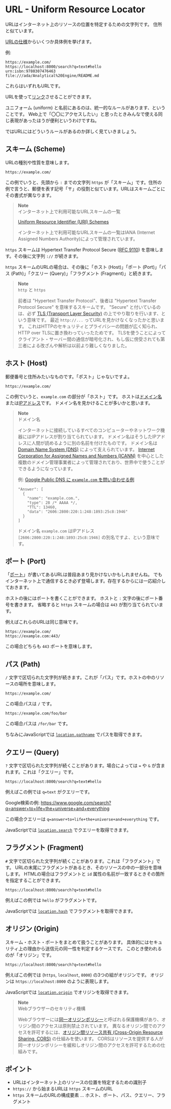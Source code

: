 # URL - Uniform Resource Locator

URLはインターネット上のリソースの位置を特定するための文字列です。
住所と似ています。

[URLの仕様](https://url.spec.whatwg.org/#example-url-components)からいくつか具体例を挙げます。

例:

```
https://example.com/
https://localhost:8000/search?q=text#hello
urn:isbn:9780307476463
file:///ada/Analytical%20Engine/README.md
```

これらはいずれもURLです。

URLを使って[リンク](https://developer.mozilla.org/ja/docs/Learn/Common_questions/Web_mechanics/What_are_hyperlinks)させることができます。

ユニフォーム (uniform) と名前にあるのは、統一的なルールがあります、ということです。
Web上で「〇〇にアクセスしたい」と思ったときみんなで使える同じ表現があったほうが便利というわけですね。

ではURLにはどういうルールがあるのか詳しく見ていきましょう。

## スキーム (Scheme)

URLの種別や性質を意味します。

`https://example.com/`

この例でいうと、先頭から `:` までの文字列 `https` が「スキーム」です。住所の例で言うと、郵便を表す記号「〒」の役割と似ています。URLはスキームごとにその書式が異なります。

> **Note**\
> インターネット上で利用可能なURLスキームの一覧
>
> [Uniform Resource Identifier (URI) Schemes](https://www.iana.org/assignments/uri-schemes/uri-schemes.xhtml)
>
> インターネット上で利用可能なURLスキームの一覧はIANA (Internet Assigned Numbers Authority)によって管理されています。

`https` スキームは Hypertext Transfer Protocol Secure ([RFC 9110](https://www.rfc-editor.org/rfc/rfc9110.html#name-https-uri-scheme)) を意味します。その後に文字列 `://` が続きます。

`https` スキームのURLの場合は、その後に「ホスト (Host)」「ポート (Port)」「パス (Path)」「クエリー (Query)」「フラグメント (Fragment)」と続きます。

> **Note**\
> `http` と `https`
>
> 前者は "Hypertext Transfer Protocol"、後者は "Hypertext Transfer Protocol Secure" を意味するスキームです。
> "Secure" と付いているのは、必ず [TLS (Transport Layer Security)](https://datatracker.ietf.org/doc/html/rfc8446) の上でやり取りを行います、という意味です。
> 最近 `http://...` ってURLを見かけなくなったかと思います。
> これはHTTPのセキュリティとプライバシーの問題が広く知られ、HTTP over TLSに置き換わっていったためです。
> TLSを使うことによってクライアント・サーバー間の通信が暗号化され、もし仮に傍受されても第三者による改ざんや解析は以前より難しくなりました。

## ホスト (Host)

郵便番号と住所みたいなものです。「ポスト」じゃないですよ。

`https://example.com/`

この例でいうと、`example.com` の部分が「ホスト」です。
ホストは[ドメイン名](https://developer.mozilla.org/ja/docs/Learn/Common_questions/Web_mechanics/What_is_a_domain_name)または[IPアドレス](https://ja.wikipedia.org/wiki/IP%E3%82%A2%E3%83%89%E3%83%AC%E3%82%B9)です。
ドメイン名を見かけることが多いかと思います。

> **Note**\
> ドメイン名
>
> インターネットに接続しているすべてのコンピューターやネットワーク機器にはIPアドレスが割り当てられています。
> ドメイン名はそうしたIPアドレスに人間が読めるように別の名前を付けたものです。
> ドメイン名は [Domain Name System (DNS)](https://ja.wikipedia.org/wiki/Domain_Name_System) によって支えられています。
> [Internet Corporation for Assigned Names and Numbers (ICANN)](https://www.icann.org/) を中心とした複数のドメイン管理事業者によって管理されており、世界中で使うことができるようになっています。
>
> 例:
> [Google Public DNS に `example.com` を問い合わせる例](https://dns.google/query?rr_type=AAAA&name=example.com)
>
> ```
> "Answer": [
>   {
>     "name": "example.com.",
>     "type": 28 /* AAAA */,
>     "TTL": 13460,
>     "data": "2606:2800:220:1:248:1893:25c8:1946"
>   }
> ]
> ```
>
> ドメイン名 `example.com` はIPアドレス `[2606:2800:220:1:248:1893:25c8:1946]` の別名ですよ、という意味です。

## ポート (Port)

「[ポート](https://ja.wikipedia.org/wiki/%E3%83%9D%E3%83%BC%E3%83%88_%28%E3%82%B3%E3%83%B3%E3%83%94%E3%83%A5%E3%83%BC%E3%82%BF%E3%83%8D%E3%83%83%E3%83%88%E3%83%AF%E3%83%BC%E3%82%AF%29)」が書いてあるURLは普段あまり見かけないかもしれませんね。
でもインターネット上で通信するとき必ず登場します。存在するからには一応紹介しておきます。

ホストの後にはポートを書くことができます。
ホストと `:` 文字の後にポート番号を書きます。
省略すると `https` スキームの場合は `443` が割り当てられています。

例えばこれらのURLは同じ意味です。

```
https://example.com/
https://example.com:443/
```

この場合どちらも `443` ポートを意味します。

## パス (Path)

`/` 文字で区切られた文字列が続きます。これが「パス」です。ホストの中のリソースの場所を意味します。

```
https://example.com/
```

この場合パスは `/` です。

```
https://example.com/foo/bar
```

この場合パスは `/for/bar` です。

ちなみにJavaScriptでは [`location.pathname`](https://developer.mozilla.org/ja/docs/Web/API/Location/pathname) でパスを取得できます。

## クエリー (Query)

`?` 文字で区切られた文字列が続くことがあります。場合によっては `=` や `&` が含まれます。これは「クエリー」です。

```
https://localhost:8000/search?q=text#hello
```

例えばこの例では `q=text` がクエリーです。

Google検索の例: <https://www.google.com/search?q=answer+to+life+the+universe+and+everything>

この場合クエリーは `q=answer+to+life+the+universe+and+everything` です。

JavaScriptでは [`location.search`](https://developer.mozilla.org/ja/docs/Web/API/Location/search) でクエリーを取得できます。

## フラグメント (Fragment)

`#` 文字で区切られた文字列が続くことがあります。これは「フラグメント」です。
URLの末尾にフラグメントがあるとき、そのリソースの中の一部分を意味します。
HTMLの場合はフラグメントと `id` 属性の名前が一致するときその箇所を指定することができます。

```
https://localhost:8000/search?q=text#hello
```

例えばこの例では `hello` がフラグメントです。

JavaScriptでは [`location.hash`](https://developer.mozilla.org/ja/docs/Web/API/Location/hash) でフラグメントを取得できます。

## オリジン (Origin)

スキーム・ホスト・ポートをまとめて扱うことがあります。
具体的にはセキュリティ上の理由から送信元の同一性を判定するケースです。
このとき使われるのが「オリジン」です。

```
https://localhost:8000/search?q=text#hello
```

例えばこの例では (`https`, `localhost`, `8000`) の3つの組がオリジンです。
オリジンは `https://localhost:8000` のように表現します。

JavaScriptでは [`location.origin`](https://developer.mozilla.org/ja/docs/Web/API/Location/origin) でオリジンを取得できます。

> **Note**\
> Webブラウザーのセキリティ機構
>
> Webブラウザーには[同一オリジンポリシー](https://developer.mozilla.org/ja/docs/Web/Security/Same-origin_policy)と呼ばれる保護機構があり、オリジン間のアクセスは原則禁止されています。
> 異なるオリジン間でのアクセスを許可するには、[オリジン間リソース共有 (Cross-Origin Resource Sharing, CORS)](https://developer.mozilla.org/ja/docs/Web/HTTP/CORS) の仕組みを使います。
> CORSはリソースを提供する人が同一オリジンポリシーを緩和しオリジン間のアクセスを許可するための仕組みです。

## ポイント

- URLはインターネット上のリソースの位置を特定するための識別子
- `https://` から始まるURLは `https` スキームのURL
- `https` スキームのURLの構成要素 … ホスト、ポート、パス、クエリー、フラグメント
